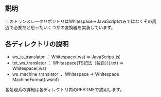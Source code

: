 ## 説明
このトランスレータリポジトリはWhitespace=>JavaScriptのみではなくその周辺で必要だと思ったいくつかの変換器を実装しています。

## 各ディレクトリの説明

- ws_js_translator ： Whitespace(.ws) => JavaScript(.js)  
- txt_ws_translator ： Whitaspace(TS記法（独自）)(.txt) => Whitespace(.ws)  
- ws_machine_translator ： Whitespace => Whitespace MachineFormat(.wsmf)  

各処理系の詳細は各ディレクトリ内のREADMEで説明します。